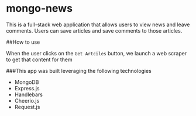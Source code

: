 # mongo-news

This is a full-stack web application that allows users to view news and leave comments. Users can save articles and save comments to those articles. 


##How to use 

When the user clicks on the    `Get Artciles` button, we launch a web scraper to get that content for them 

###This app was built leveraging the following technologies 
* MongoDB
* Express.js
* Handlebars 
* Cheerio.js 
* Request.js 